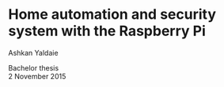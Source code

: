 # Home automation and security system with the Raspberry Pi

Ashkan Yaldaie

Bachelor thesis  
2 November 2015
